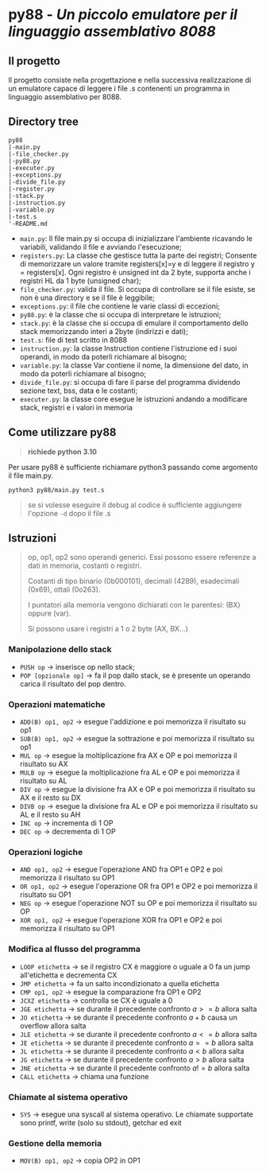 # **py88** - _Un piccolo emulatore per il linguaggio assemblativo 8088_
## **Il progetto**
Il progetto consiste nella progettazione e nella successiva realizzazione di un emulatore capace di leggere i file .s contenenti un programma in linguaggio assemblativo per 8088.

## **Directory tree**
```
py88
|-main.py
|-file_checker.py
|-py88.py
|-executer.py
|-exceptions.py
|-divide_file.py
|-register.py
|-stack.py
|-instruction.py
|-variable.py
|-test.s
'-README.md
```
* `main.py`: Il file main.py si occupa di inizializzare l'ambiente ricavando le variabili,
validando il file e avviando l'esecuzione;
* `registers.py`: La classe che gestisce tutta la parte dei registri;
Consente di memorizzare un valore tramite registers[x]=y e di leggere il registro y = registers[x].
Ogni registro è unsigned int da 2 byte, supporta anche i registri HL da 1 byte (unsigned char);
* `file_checker.py`: valida il file. Si occupa di controllare se il file esiste, se non è una directory e se il file è leggibile;
* `exceptions.py`: il file che contiene le varie classi di eccezioni;
* `py88.py`: è la classe che si occupa di interpretare le istruzioni;
* `stack.py`: è la classe che si occupa di emulare il comportamento dello stack memorizzando interi a 2byte (indirizzi e dati);
* `test.s`: file di test scritto in 8088
* `instruction.py`: la classe Instruction contiene l'istruzione ed i suoi operandi, in modo da poterli richiamare al bisogno;
* `variable.py`: la classe Var contiene il nome, la dimensione del dato, in modo da poterli richiamare al bisogno;
* `divide_file.py`: si occupa di fare il parse del programma dividendo sezione text, bss, data e le costanti;
* `executer.py`: la classe core esegue le istruzioni andando a modificare stack, registri e i valori in memoria
## **Come utilizzare py88**
> **richiede python 3.10**

Per usare py88 è sufficiente richiamare python3 passando come argomento il file main.py.
```Shell
python3 py88/main.py test.s
```
> se si volesse eseguire il debug al codice è sufficiente aggiungere l'opzione `-d` dopo il file .s
## **Istruzioni**
> op, op1, op2 sono operandi generici. Essi possono essere referenze a
> dati in memoria, costanti o registri.
> 
> Costanti di tipo binario (0b000101), decimali (4289), esadecimali (0x69), ottali (0o263).
> 
> I puntatori alla memoria vengono dichiarati con le parentesi: (BX) oppure (var).
> 
> Si possono usare i registri a 1 o 2 byte (AX, BX...)
### Manipolazione dello stack
* `PUSH op` -> inserisce op nello stack;
* `POP [opzionale op]` -> fa il pop dallo stack, se è presente un operando carica il risultato del pop dentro.
### Operazioni matematiche
* `ADD(B) op1, op2` -> esegue l'addizione e poi memorizza il risultato su op1
* `SUB(B) op1, op2` -> esegue la sottrazione e poi memorizza il risultato su op1
* `MUL op` -> esegue la moltiplicazione fra AX e OP e poi memorizza il risultato su AX
* `MULB op` -> esegue la moltiplicazione fra AL e OP e poi memorizza il risultato su AL
* `DIV op` -> esegue la divisione fra AX e OP e poi memorizza il risultato su AX e il resto su DX
* `DIVB op` -> esegue la divisione fra AL e OP e poi memorizza il risultato su AL e il resto su AH
* `INC op` -> incrementa di 1 OP
* `DEC op` -> decrementa di 1 OP
### Operazioni logiche
* `AND op1, op2` -> esegue l'operazione AND fra OP1 e OP2 e poi memorizza il risultato su OP1
* `OR op1, op2` -> esegue l'operazione OR fra OP1 e OP2 e poi memorizza il risultato su OP1
* `NEG op` -> esegue l'operazione NOT su OP e poi memorizza il risultato su OP
* `XOR op1, op2` -> esegue l'operazione XOR fra OP1 e OP2 e poi memorizza il risultato su OP1
### Modifica al flusso del programma
* `LOOP etichetta` -> se il registro CX è maggiore o uguale a 0 fa un jump all'etichetta e decrementa CX
* `JMP etichetta` -> fa un salto incondizionato a quella etichetta
* `CMP op1, op2` -> esegue la comparazione fra OP1 e OP2
* `JCXZ etichetta` -> controlla se CX è uguale a 0 
* `JGE etichetta` -> se durante il precedente confronto $a>=b$ allora salta
* `JO etichetta` -> se durante il precedente confronto $a+b$ causa un overflow allora salta
* `JLE etichetta` -> se durante il precedente confronto $a<=b$ allora salta
* `JE etichetta` -> se durante il precedente confronto $a==b$ allora salta
* `JL etichetta` -> se durante il precedente confronto $a \lt b$ allora salta
* `JG etichetta` -> se durante il precedente confronto $a \gt b$ allora salta
* `JNE etichetta` -> se durante il precedente confronto $a!=b$ allora salta
* `CALL etichetta` -> chiama una funzione
### Chiamate al sistema operativo
* `SYS` -> esegue una syscall al sistema operativo. Le chiamate supportate sono printf, write (solo su stdout), getchar ed exit
### Gestione della memoria
* `MOV(B) op1, op2` -> copia OP2 in OP1
